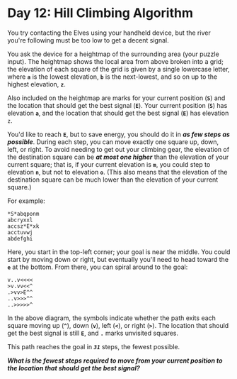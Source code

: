 # Day 12: Hill Climbing Algorithm

You try contacting the Elves using your handheld device, but the river you're following must be too low to get a decent signal.

You ask the device for a heightmap of the surrounding area (your puzzle input). The heightmap shows the local area from above broken into a grid; the elevation of each square of the grid is given by a single lowercase letter, where **`a`** is the lowest elevation, **`b`** is the next-lowest, and so on up to the highest elevation, **`z`**.

Also included on the heightmap are marks for your current position (**`S`**) and the location that should get the best signal (**`E`**). Your current position (**`S`**) has elevation **`a`**, and the location that should get the best signal (**`E`**) has elevation `z`.

You'd like to reach **`E`**, but to save energy, you should do it in **_as few steps as possible_**. During each step, you can move exactly one square up, down, left, or right. To avoid needing to get out your climbing gear, the elevation of the destination square can be **_at most one higher_** than the elevation of your current square; that is, if your current elevation is **`m`**, you could step to elevation **`n`**, but not to elevation **`o`**. (This also means that the elevation of the destination square can be much lower than the elevation of your current square.)

For example:

```
*S*abqponm
abcryxxl
accsz*E*xk
acctuvwj
abdefghi

```

Here, you start in the top-left corner; your goal is near the middle. You could start by moving down or right, but eventually you'll need to head toward the **`e`** at the bottom. From there, you can spiral around to the goal:

```
v..v<<<<
>v.vv<<^
.>vv>E^^
..v>>>^^
..>>>>>^

```

In the above diagram, the symbols indicate whether the path exits each square moving up (**`^`**), down (**`v`**), left (**`<`**), or right (**`>`**). The location that should get the best signal is still **`E`**, and **`.`** marks unvisited squares.

This path reaches the goal in **_`31`_** steps, the fewest possible.

**_What is the fewest steps required to move from your current position to the location that should get the best signal?_**
